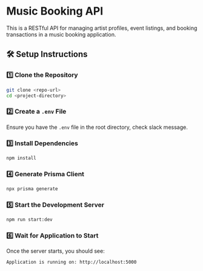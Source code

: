 # Music Booking API

This is a RESTful API for managing artist profiles, event listings, and booking transactions in a music booking application.

## 🛠️ Setup Instructions

### 1️⃣ Clone the Repository
```sh
git clone <repo-url>
cd <project-directory>
```

### 2️⃣ Create a `.env` File
Ensure you have the `.env` file in the root directory, check slack message.


### 3️⃣ Install Dependencies
```sh
npm install
```

### 4️⃣ Generate Prisma Client
```sh
npx prisma generate
```

### 5️⃣ Start the Development Server
```sh
npm run start:dev
```

### 6️⃣ Wait for Application to Start
Once the server starts, you should see:
```
Application is running on: http://localhost:5000
```
